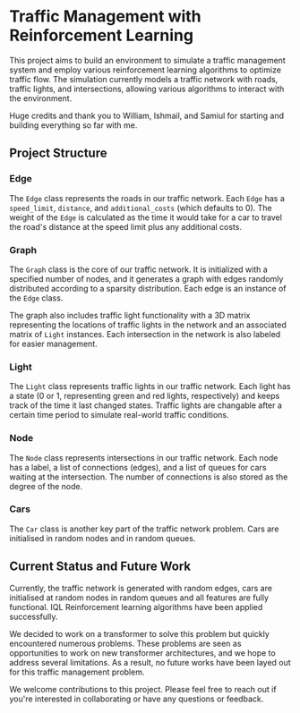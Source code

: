 # Traffic Management with Reinforcement Learning

This project aims to build an environment to simulate a traffic management system and employ various reinforcement learning algorithms to optimize traffic flow. The simulation currently models a traffic network with roads, traffic lights, and intersections, allowing various algorithms to interact with the environment. 

Huge credits and thank you to William, Ishmail, and Samiul for starting and building everything so far with me.


## Project Structure

### Edge

The `Edge` class represents the roads in our traffic network. Each `Edge` has a `speed_limit`, `distance`, and `additional_costs` (which defaults to 0). The weight of the `Edge` is calculated as the time it would take for a car to travel the road's distance at the speed limit plus any additional costs.

### Graph

The `Graph` class is the core of our traffic network. It is initialized with a specified number of nodes, and it generates a graph with edges randomly distributed according to a sparsity distribution. Each edge is an instance of the `Edge` class.

The graph also includes traffic light functionality with a 3D matrix representing the locations of traffic lights in the network and an associated matrix of `Light` instances. Each intersection in the network is also labeled for easier management.

### Light

The `Light` class represents traffic lights in our traffic network. Each light has a state (0 or 1, representing green and red lights, respectively) and keeps track of the time it last changed states. Traffic lights are changable after a certain time period to simulate real-world traffic conditions.

### Node

The `Node` class represents intersections in our traffic network. Each node has a label, a list of connections (edges), and a list of queues for cars waiting at the intersection. The number of connections is also stored as the degree of the node.

### Cars

The `Car` class is another key part of the traffic network problem. Cars are initialised in random nodes and in random queues.

## Current Status and Future Work

Currently, the traffic network is generated with random edges, cars are initialised at random nodes in random queues and all features are fully functional. IQL Reinforcement learning algorithms have been applied successfully.

We decided to work on a transformer to solve this problem but quickly encountered numerous problems. These problems are seen as opportunities to work on new transformer architectures, and we hope to address several limitations. As a result, no future works have been layed out for this traffic management problem.

We welcome contributions to this project. Please feel free to reach out if you're interested in collaborating or have any questions or feedback.
